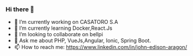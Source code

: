 ### Hi there 👋

- 🔭 I’m currently working on CASATORO S.A
- 🌱 I’m currently learning Docker,React.Js
- 👯 I’m looking to collaborate on bellpi
- 💬 Ask me about PHP, VueJs,Angular, Ionic, Spring Boot.
- 📫 How to reach me: https://www.linkedin.com/in/john-edison-aragon/

